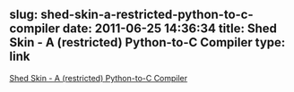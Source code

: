 slug: shed-skin-a-restricted-python-to-c-compiler
date: 2011-06-25 14:36:34
title: Shed Skin - A (restricted) Python-to-C Compiler
type: link
---

[Shed Skin - A (restricted) Python-to-C Compiler](http://shed-skin.blogspot.com/)
